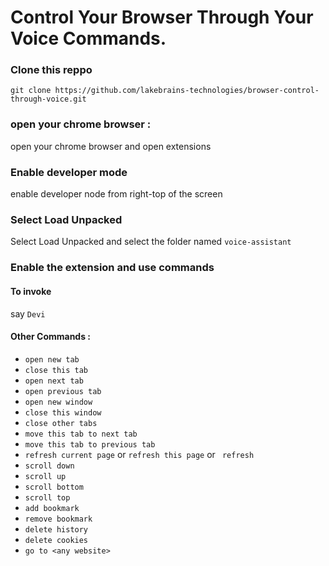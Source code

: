 # Control Your Browser Through Your Voice Commands.


### Clone this reppo
`git clone https://github.com/lakebrains-technologies/browser-control-through-voice.git`


### open your chrome browser :
open your chrome browser and open extensions


### Enable developer mode
enable developer node from right-top of the screen


### Select Load Unpacked
Select Load Unpacked and select the folder named `voice-assistant`


### Enable the extension and use commands

#### To invoke 
say `Devi`

#### Other Commands : 
- `open new tab`
- `close this tab`
- `open next tab`
- `open previous tab`
- `open new window`
- `close this window`
- `close other tabs`
- `move this tab to next tab`
- `move this tab to previous tab`
- `refresh current page` or `refresh this page` or ` refresh`
- `scroll down`
- `scroll up`
- `scroll bottom`
- `scroll top`
- `add bookmark`
- `remove bookmark`
- `delete history`
- `delete cookies`
- `go to <any website>`
